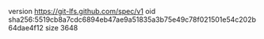 version https://git-lfs.github.com/spec/v1
oid sha256:5519cb8a7cdc6894eb47ae9a51835a3b75e49c78f021501e54c202b64dae4f12
size 3648
